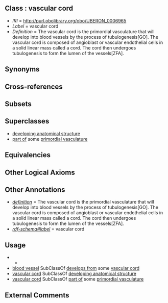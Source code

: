 
## Class : vascular cord

 * *IRI* = http://purl.obolibrary.org/obo/UBERON_0006965
 * *Label* = vascular cord
 * *Definition* = The vascular cord is the primordial vasculature that will develop into blood vessels by the process of tubulogenesis[GO]. The vascular cord is composed of angioblast or vascular endothelial cells in a solid linear mass called a cord. The cord then undergoes tubulogenesis to form the lumen of the vessels[ZFA].

## Synonyms


## Cross-references


## Subsets


## Superclasses

 * [developing anatomical structure](../../UBERON/23/UBERON_0005423.md)
 * [part of](../../BFO/50/BFO_0000050.md) some [primordial vasculature](../../UBERON/03/UBERON_0014903.md)

## Equivalencies


## Other Logical Axioms


## Other Annotations

 * *[definition](../../IAO/15/IAO_0000115.md)* = The vascular cord is the primordial vasculature that will develop into blood vessels by the process of tubulogenesis[GO]. The vascular cord is composed of angioblast or vascular endothelial cells in a solid linear mass called a cord. The cord then undergoes tubulogenesis to form the lumen of the vessels[ZFA].
 * *[rdf-schema#label](../../el/rdf-schema#label.md)* = vascular cord

## Usage

 * -
 * [blood vessel](../../UBERON/81/UBERON_0001981.md) SubClassOf [develops from](../../RO/02/RO_0002202.md) some [vascular cord](../../UBERON/65/UBERON_0006965.md)
 * [vascular cord](../../UBERON/65/UBERON_0006965.md) SubClassOf [developing anatomical structure](../../UBERON/23/UBERON_0005423.md)
 * [vascular cord](../../UBERON/65/UBERON_0006965.md) SubClassOf [part of](../../BFO/50/BFO_0000050.md) some [primordial vasculature](../../UBERON/03/UBERON_0014903.md)

## External Comments

